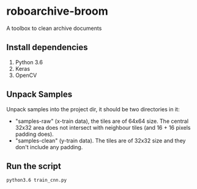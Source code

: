 # roboarchive-broom
A toolbox to clean archive documents

## Install dependencies

1. Python 3.6
2. Keras
3. OpenCV

## Unpack Samples

Unpack samples into the project dir, it should be two directories in it:

* "samples-raw" (x-train data), the tiles are of 64x64 size. The central 32x32 area does not
intersect with neighbour tiles (and 16 + 16 pixels padding does).
* "samples-clean" (y-train data). The tiles are of 32x32 size and they don't include any padding.

## Run the script

```bash
python3.6 train_cnn.py
```

